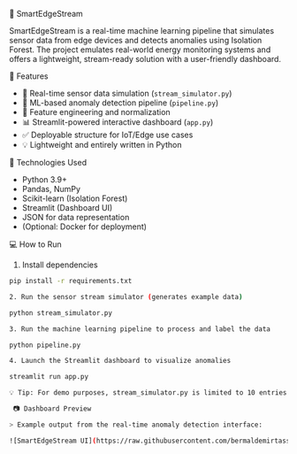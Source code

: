 🔌 SmartEdgeStream

SmartEdgeStream is a real-time machine learning pipeline that simulates sensor data from edge devices and detects anomalies using Isolation Forest. The project emulates real-world energy monitoring systems and offers a lightweight, stream-ready solution with a user-friendly dashboard.


 🚀 Features

- 📡 Real-time sensor data simulation (`stream_simulator.py`)
- 🧠 ML-based anomaly detection pipeline (`pipeline.py`)
- 🧪 Feature engineering and normalization
- 📊 Streamlit-powered interactive dashboard (`app.py`)
- ✅ Deployable structure for IoT/Edge use cases
- 💡 Lightweight and entirely written in Python


🔧 Technologies Used

- Python 3.9+
- Pandas, NumPy
- Scikit-learn (Isolation Forest)
- Streamlit (Dashboard UI)
- JSON for data representation
- (Optional: Docker for deployment)


💻 How to Run

1. Install dependencies

```bash
pip install -r requirements.txt

2. Run the sensor stream simulator (generates example data)

python stream_simulator.py

3. Run the machine learning pipeline to process and label the data

python pipeline.py

4. Launch the Streamlit dashboard to visualize anomalies

streamlit run app.py

💡 Tip: For demo purposes, stream_simulator.py is limited to 10 entries for quick testing. You can modify the loop for continuous streaming.

 📷 Dashboard Preview

> Example output from the real-time anomaly detection interface:

![SmartEdgeStream UI](https://raw.githubusercontent.com/bermaldemirtass/SmartEdgeStream/main/assets/dashboard.png)

